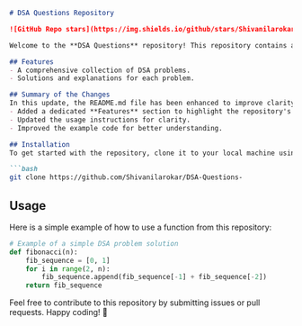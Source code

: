 ```markdown
# DSA Questions Repository

![GitHub Repo stars](https://img.shields.io/github/stars/Shivanilarokar/DSA-Questions-) ![GitHub forks](https://img.shields.io/github/forks/Shivanilarokar/DSA-Questions-) ![GitHub issues](https://img.shields.io/github/issues/Shivanilarokar/DSA-Questions-)

Welcome to the **DSA Questions** repository! This repository contains a collection of Data Structures and Algorithms (DSA) problems designed to help you enhance your coding skills.

## Features
- A comprehensive collection of DSA problems.
- Solutions and explanations for each problem.

## Summary of the Changes
In this update, the README.md file has been enhanced to improve clarity and provide better guidance on using the repository. Key modifications include:
- Added a dedicated **Features** section to highlight the repository's offerings.
- Updated the usage instructions for clarity.
- Improved the example code for better understanding.

## Installation
To get started with the repository, clone it to your local machine using the following command:

```bash
git clone https://github.com/Shivanilarokar/DSA-Questions-
```

## Usage
Here is a simple example of how to use a function from this repository:

```python
# Example of a simple DSA problem solution
def fibonacci(n):
    fib_sequence = [0, 1]
    for i in range(2, n):
        fib_sequence.append(fib_sequence[-1] + fib_sequence[-2])
    return fib_sequence
```

Feel free to contribute to this repository by submitting issues or pull requests. Happy coding! 🚀
```